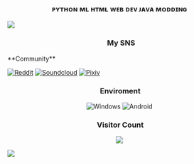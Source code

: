 ### <p align="center">**ᴘʏᴛʜᴏɴ ᴍʟ ʜᴛᴍʟ ᴡᴇʙ ᴅᴇᴠ ᴊᴀᴠᴀ ᴍᴏᴅᴅɪɴɢ**</p>

<img src="https://user-images.githubusercontent.com/73097560/115834477-dbab4500-a447-11eb-908a-139a6edaec5c.gif">

### <p align="center"> &nbsp; My SNS  
<p align="center">
<p align="left">**Community**</p>
<a href="https://www.reddit.com/user/bona_yama">
<img alt="Reddit" src="https://img.shields.io/badge/-Bonayama00-FF4500?style=for-the-badge&logo=reddit&logoColor=white"/></a>
<a href="https://soundcloud.com/bokayamamusic">
<img alt="Soundcloud" src="https://img.shields.io/badge/-Bonayama00-FF4500?style=for-the-badge&logo=soundcloud&logoColor=white"/></a>
<a href="https://www.pixiv.net/en/users/33937306">
<img alt="Pixiv" src="https://img.shields.io/badge/-Bonayama00-FF4500?style=for-the-badge&logo=pixiv&logoColor=white"/></a>

### <p align="center">  &nbsp;Enviroment 
<p align="center">
<img alt="Windows" src="https://img.shields.io/badge/Windows-0078D6?style=for-the-badge&logo=windows&logoColor=white"/></a>
<img alt="Android" src="https://img.shields.io/badge/Android-3DDC84?style=for-the-badge&logo=android&logoColor=white"/></a>

### <p align="center">  &nbsp;Visitor Count 
<p align="center"><a href="https://visitcount.itsvg.in">
  <img src="https://visitcount.itsvg.in/api?id=scoolharis&label=Profile%20Views&color=7&icon=2&pretty=true" />
</a>
</p>
<img src="https://user-images.githubusercontent.com/73097560/115834477-dbab4500-a447-11eb-908a-139a6edaec5c.gif">



